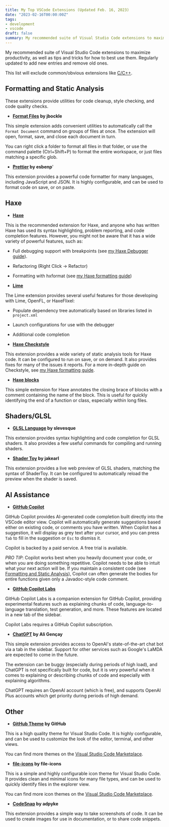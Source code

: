 ```yaml
---
title: My Top VSCode Extensions (Updated Feb. 16, 2023)
date: "2023-02-16T00:00:00Z"
tags:
- development
- vscode
draft: false
summary: My recommended suite of Visual Studio Code extensions to maximize productivity, as well as tips and tricks for how to best use them. Regularly updated to add new entries and remove old ones.
---
```


My recommended suite of Visual Studio Code extensions to maximize productivity, as well as tips and tricks for how to best use them. Regularly updated to add new entries and remove old ones.

This list will exclude common/obvious extensions like [C/C++](https://marketplace.visualstudio.com/items?itemName=ms-vscode.cpptools).

## Formatting and Static Analysis

These extensions provide utilities for code cleanup, style checking, and code quality checks.

- **[Format Files](https://marketplace.visualstudio.com/items?itemName=jbockle.jbockle-format-files) by jbockle**

This simple extension adds convenient utilities to automatically call the `Format Document` command on groups of files at once. The extension will open, format, save, and close each document in turn.

You can right click a folder to format all files in that folder, or use the command palette (Ctrl+Shift+P) to format the entire workspace, or just files matching a specific glob.

- **[Prettier](https://marketplace.visualstudio.com/items?itemName=esbenp.prettier-vscode) by esbenp**'

This extension provides a powerful code formatter for many languages, including JavaScript and JSON. It is highly configurable, and can be used to format code on save, or on paste.

## Haxe

- **[Haxe](https://marketplace.visualstudio.com/items?itemName=nadako.vshaxe)**

This is the recommended extension for Haxe, and anyone who has written Haxe has used its syntax highlighting, problem reporting, and code completion features. However, you might not be aware that it has a wide variety of powerful features, such as:

- Full debugging support with breakpoints (see [my Haxe Debugger guide](/Haxe-VSCode-Debugger/)).
- Refactoring (Right Click -> Refactor)
- Formatting with hxformat (see [my Haxe formatting guide](/Haxe-Formatting/))

- **[Lime](https://marketplace.visualstudio.com/items?itemName=openfl.lime-vscode-extension)**

The Lime extension provides several useful features for those developing with Lime, OpenFL, or HaxeFlixel:

- Populate dependency tree automatically based on libraries listed in `project.xml`
- Launch configurations for use with the debugger
- Additional code completion

- **[Haxe Checkstyle](https://marketplace.visualstudio.com/items?itemName=vshaxe.haxe-checkstyle)**

This extension provides a wide variety of static analysis tools for Haxe code. It can be configured to run on save, or on demand. It also provides fixes for many of the issues it reports. For a more in-depth guide on Checkstyle, see [my Haxe formatting guide](/Haxe-Formatting/).

- **[Haxe blocks](https://marketplace.visualstudio.com/items?itemName=jeremyfa.haxe-blocks)**

This simple extension for Haxe annotates the closing brace of blocks with a comment containing the name of the block. This is useful for quickly identifying the end of a function or class, especially within long files.

## Shaders/GLSL

- **[GLSL Language](https://marketplace.visualstudio.com/items?itemName=slevesque.shader) by slevesque**

This extension provides syntax highlighting and code completion for GLSL shaders. It also provides a few useful commands for compiling and running shaders.

- **[Shader Toy](https://marketplace.visualstudio.com/items?itemName=jakearl.shader-toy-web) by jakearl**

This extension provides a live web preview of GLSL shaders, matching the syntax of ShaderToy. It can be configured to automatically reload the preview when the shader is saved.

## AI Assistance

- **[GitHub Copilot](https://marketplace.visualstudio.com/items?itemName=GitHub.copilot)**

GitHub Copilot provides AI-generated code completion built directly into the VSCode editor view. Copilot will automatically generate suggestions based either on existing code, or comments you have written. When Copilot has a suggestion, it will display as grey text after your cursor, and you can press `Tab` to fill in the suggestion or `Esc` to dismiss it.

Copilot is backed by a paid service. A free trial is available.

*PRO TIP*: Copilot works best when you heavily document your code, or when you are doing something repetitive. Copilot needs to be able to intuit what your next action will be. If you maintain a consistent code (see [Formatting and Static Analysis](#formatting-and-static-analysis)), Copilot can often generate the bodies for entire functions given only a Javadoc-style code comment.

- **[GitHub Copilot Labs](https://marketplace.visualstudio.com/items?itemName=GitHub.copilot-labs)**

GitHub Copilot Labs is a companion extension for GitHub Copilot, providing experimental features such as explaining chunks of code, language-to-language translation, test generation, and more. These features are located in a new tab of the sidebar.

Copilot Labs requires a GitHub Copilot subscription.

- **[ChatGPT](https://marketplace.visualstudio.com/items?itemName=GitHub.copilot-labs) by Ali Gençay**

This simple extension provides access to OpenAI's state-of-the-art chat bot via a tab in the sidebar. Support for other services such as Google's LaMDA are expected to come in the future.

The extension can be buggy (especially during periods of high load), and ChatGPT is not specifically built for code, but it is very powerful when it comes to explaining or describing chunks of code and especially with explaining algorithms.

ChatGPT requires an OpenAI account (which is free), and supports OpenAI Plus accounts which get priority during periods of high demand.

## Other

- **[GitHub Theme](https://marketplace.visualstudio.com/items?itemName=GitHub.github-vscode-theme) by GitHub**

This is a high quality theme for Visual Studio Code. It is highly configurable, and can be used to customize the look of the editor, terminal, and other views.

You can find more themes on the [Visual Studio Code Marketplace](https://marketplace.visualstudio.com/search?term=tag%253Atheme&target=VSCode).

- **[file-icons](https://marketplace.visualstudio.com/items?itemName=file-icons.file-icons) by file-icons**

This is a simple and highly configurable icon theme for Visual Studio Code. It provides clean and minimal icons for many file types, and can be used to quickly identify files in the explorer view.

You can find more icon themes on the [Visual Studio Code Marketplace](https://marketplace.visualstudio.com/search?term=tag%253Aicon-theme&target=VSCode).

- **[CodeSnap](https://marketplace.visualstudio.com/items?itemName=adpyke.codesnap) by adpyke**

This extension provides a simple way to take screenshots of code. It can be used to create images for use in documentation, or to share code snippets.
